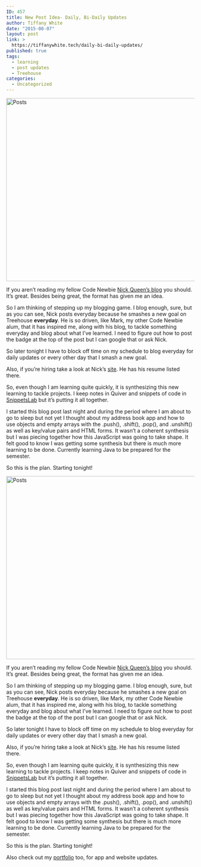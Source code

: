 ```yaml
---
ID: 457
title: New Post Idea- Daily, Bi-Daily Updates
author: Tiffany White
date: "2015-08-07"
layout: post
link: >
  https://tiffanywhite.tech/daily-bi-daily-updates/
published: true
tags:
  - learning
  - post updates
  - Treehouse
categories:
  - Uncategorized
---
```



<img class=" aligncenter" src="https://helloburgh.me/wp-content/uploads/2015/08/wpid-4978.png" alt="Posts" width="733" height="488" />

If you aren’t reading my fellow Code Newbie <a href="http://nickqueen.com/blog/">Nick Queen’s blog</a> you should. It’s great. Besides being great, the format has given me an idea.

So I am thinking of stepping up my blogging game. I blog enough, sure, but as you can see, Nick posts everyday because he smashes a new goal on Treehouse <strong>everyday</strong>. He is so driven, like Mark, my other Code Newbie alum, that it has inspired me, along with his blog, to tackle something everyday and blog about what I’ve learned. I need to figure out how to post the badge at the top of the post but I can google that or ask Nick.

So later tonight I have to block off time on my schedule to blog everyday for daily updates or every other day that I smash a new goal.

Also, if you’re hiring take a look at Nick’s <a href="http://nickqueen.com/">site</a>. He has his resume listed there.

So, even though I am learning quite quickly, it is synthesizing this new learning to tackle projects. I keep notes in Quiver and snippets of code in <a href="https://itunes.apple.com/us/app/snippetslab/id1006087419?mt=12">SnippetsLab</a> but it’s putting it all together.

I started this blog post last night and during the period where I am about to go to sleep but not yet I thought about my address book app and how to use objects and empty arrays with the .push(), .shift(), .pop(), and .unshift() as well as key/value pairs and HTML forms. It wasn’t a coherent synthesis but I was piecing together how this JavaScript was going to take shape. It felt good to know I was getting some synthesis but there is much more learning to be done. Currently learning Java to be prepared for the semester.

So this is the plan. Starting tonight!




<img class=" aligncenter" src="https://helloburgh.me/wp-content/uploads/2015/08/wpid-4978.png" alt="Posts" width="733" height="488" />

If you aren’t reading my fellow Code Newbie <a href="http://nickqueen.com/blog/">Nick Queen’s blog</a> you should. It’s great. Besides being great, the format has given me an idea.

So I am thinking of stepping up my blogging game. I blog enough, sure, but as you can see, Nick posts everyday because he smashes a new goal on Treehouse <strong>everyday</strong>. He is so driven, like Mark, my other Code Newbie alum, that it has inspired me, along with his blog, to tackle something everyday and blog about what I’ve learned. I need to figure out how to post the badge at the top of the post but I can google that or ask Nick.

So later tonight I have to block off time on my schedule to blog everyday for daily updates or every other day that I smash a new goal.

Also, if you’re hiring take a look at Nick’s <a href="http://nickqueen.com/">site</a>. He has his resume listed there.

So, even though I am learning quite quickly, it is synthesizing this new learning to tackle projects. I keep notes in Quiver and snippets of code in <a href="https://itunes.apple.com/us/app/snippetslab/id1006087419?mt=12">SnippetsLab</a> but it’s putting it all together.

I started this blog post last night and during the period where I am about to go to sleep but not yet I thought about my address book app and how to use objects and empty arrays with the .push(), .shift(), .pop(), and .unshift() as well as key/value pairs and HTML forms. It wasn’t a coherent synthesis but I was piecing together how this JavaScript was going to take shape. It felt good to know I was getting some synthesis but there is much more learning to be done. Currently learning Java to be prepared for the semester.

So this is the plan. Starting tonight!





Also check out my <a href="http://www.tiffanyrwhite.com">portfolio</a> too, for app and website updates.